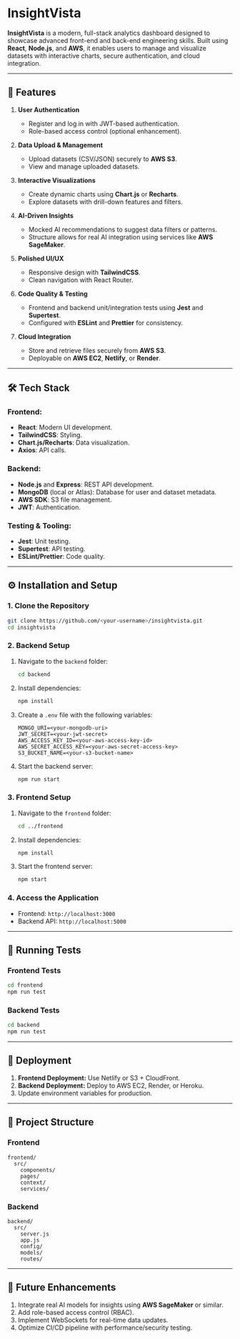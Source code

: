 

# InsightVista

**InsightVista** is a modern, full-stack analytics dashboard designed to showcase advanced front-end and back-end engineering skills. Built using **React**, **Node.js**, and **AWS**, it enables users to manage and visualize datasets with interactive charts, secure authentication, and cloud integration.

---

## 🚀 **Features**

1. **User Authentication**  
   - Register and log in with JWT-based authentication.
   - Role-based access control (optional enhancement).

2. **Data Upload & Management**  
   - Upload datasets (CSV/JSON) securely to **AWS S3**.
   - View and manage uploaded datasets.

3. **Interactive Visualizations**  
   - Create dynamic charts using **Chart.js** or **Recharts**.
   - Explore datasets with drill-down features and filters.

4. **AI-Driven Insights**  
   - Mocked AI recommendations to suggest data filters or patterns.
   - Structure allows for real AI integration using services like **AWS SageMaker**.

5. **Polished UI/UX**  
   - Responsive design with **TailwindCSS**.
   - Clean navigation with React Router.

6. **Code Quality & Testing**  
   - Frontend and backend unit/integration tests using **Jest** and **Supertest**.
   - Configured with **ESLint** and **Prettier** for consistency.

7. **Cloud Integration**  
   - Store and retrieve files securely from **AWS S3**.
   - Deployable on **AWS EC2**, **Netlify**, or **Render**.

---

## 🛠️ **Tech Stack**

### **Frontend:**
- **React**: Modern UI development.
- **TailwindCSS**: Styling.
- **Chart.js/Recharts**: Data visualization.
- **Axios**: API calls.

### **Backend:**
- **Node.js** and **Express**: REST API development.
- **MongoDB** (local or Atlas): Database for user and dataset metadata.
- **AWS SDK**: S3 file management.
- **JWT**: Authentication.

### **Testing & Tooling:**
- **Jest**: Unit testing.
- **Supertest**: API testing.
- **ESLint/Prettier**: Code quality.

---

## ⚙️ **Installation and Setup**

### **1. Clone the Repository**
```bash
git clone https://github.com/<your-username>/insightvista.git
cd insightvista
```

### **2. Backend Setup**
1. Navigate to the `backend` folder:
   ```bash
   cd backend
   ```
2. Install dependencies:
   ```bash
   npm install
   ```
3. Create a `.env` file with the following variables:
   ```
   MONGO_URI=<your-mongodb-uri>
   JWT_SECRET=<your-jwt-secret>
   AWS_ACCESS_KEY_ID=<your-aws-access-key-id>
   AWS_SECRET_ACCESS_KEY=<your-aws-secret-access-key>
   S3_BUCKET_NAME=<your-s3-bucket-name>
   ```
4. Start the backend server:
   ```bash
   npm run start
   ```

### **3. Frontend Setup**
1. Navigate to the `frontend` folder:
   ```bash
   cd ../frontend
   ```
2. Install dependencies:
   ```bash
   npm install
   ```
3. Start the frontend server:
   ```bash
   npm start
   ```

### **4. Access the Application**
- Frontend: `http://localhost:3000`
- Backend API: `http://localhost:5000`

---

## 🧪 **Running Tests**

### **Frontend Tests**
```bash
cd frontend
npm run test
```

### **Backend Tests**
```bash
cd backend
npm run test
```

---

## 🚀 **Deployment**

1. **Frontend Deployment:** Use Netlify or S3 + CloudFront.
2. **Backend Deployment:** Deploy to AWS EC2, Render, or Heroku.
3. Update environment variables for production.

---

## 📂 **Project Structure**

### **Frontend**
```plaintext
frontend/
  src/
    components/
    pages/
    context/
    services/
```

### **Backend**
```plaintext
backend/
  src/
    server.js
    app.js
    config/
    models/
    routes/
```

---

## 🧩 **Future Enhancements**
1. Integrate real AI models for insights using **AWS SageMaker** or similar.
2. Add role-based access control (RBAC).
3. Implement WebSockets for real-time data updates.
4. Optimize CI/CD pipeline with performance/security testing.

